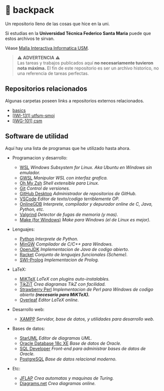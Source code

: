 # 🎒 backpack

Un repositorio lleno de las cosas que hice en la uni.

Si estudias en la **Universidad Técnica Federico Santa Maria** puede que estos archivos te sirvan.

Véase [Malla Interactiva Informatica USM](https://mallas.labcomp.cl/).

> ⚠ **ADVERTENCIA** ⚠ <br> Las tareas y trabajos publicados aquí **no necesariamente tuvieron nota máxima.** El fin de este repositorio es ser un archivo historico, no una referencia de tareas perfectas.

## Repositorios relacionados

Algunas carpetas poseen links a repositorios externos relacionados.

* [basics](https://github.com/moxwel/basics)
* [[IWI-131] utfsm-smoj](https://github.com/moxwel/utfsm-smoj)
* [[IWG-101] csm](https://github.com/moxwel/csm)

## Software de utilidad

Aquí hay una lista de programas que he utilizado hasta ahora.

* Programacion y desarrollo:
  * [WSL](https://ubuntu.com/wsl) *Windows Subsystem for Linux. Aka Ubuntu en Windows sin emulador.*
  * [GWSL](https://opticos.github.io/gwsl/) *Manipular WSL con interfaz grafica.*
  * [Oh My Zsh](https://ohmyz.sh/#install) *Shell extensible para Linux.*
  * [Git](https://git-scm.com/) *Control de versiones.*
  * [GitHub Desktop](https://desktop.github.com/) *Administrador de repositorios de GitHub.*
  * [VSCode](https://code.visualstudio.com/) *Editor de texto/codigo terriblemente OP.*
  * [OnlineGDB](https://www.onlinegdb.com/) *Interprete, compilador y depurador online de C, Java, Python, etc.*
  * [Valgrind](https://valgrind.org/) *Detector de fugas de memoria (y mas).*
  * [Make (for Windows)](https://github.com/CarlosSiles67/Make_3.81) *Make para Windows (el de Linux es mejor).*

* Lenguajes:
  * [Python](https://www.python.org/downloads/) *Interprete de Python.*
  * [MinGW](https://sourceforge.net/projects/mingw/) *Compilador de C/C++ para Windows.*
  * [OpenJDK](https://jdk.java.net/archive/) *Implementacion de Java de codigo abierto.*
  * [Racket](https://download.racket-lang.org/) *Conjunto de lenguajes funcionales (Scheme).*
  * [SWI-Prolog](https://www.swi-prolog.org/Download.html) *Implementacion de Prolog.*

* LaTeX:
  * [MiKTeX](https://miktex.org/download) *LaTeX con plugins auto-instalables.*
  * [TikZiT](https://tikzit.github.io/) *Crea diagramas TikZ con facilidad.*
  * [Strawberry Perl](https://strawberryperl.com/) *Implementacion de Perl para Windows de codigo abierto **(necesario para MiKTeX).***
  * [Overleaf](https://es.overleaf.com/) *Editor LaTeX online.*

* Desarrollo web:
  * [XAMPP](https://www.apachefriends.org/es/index.html) *Servidor, base de datos, y utilidades para desarrollo web.*

* Bases de datos:
  * [StarUML](https://staruml.io/) *Editor de diagramas UML.*
  * [Oracle Database 18c XE](https://www.oracle.com/database/technologies/xe18c-downloads.html) *Base de datos de Oracle.*
  * [SQL Developer](https://www.oracle.com/tools/downloads/sqldev-downloads.html) *Front-end para administrar bases de datos de Oracle.*
  * [PostgreSQL](https://www.postgresql.org/) *Base de datos relacional moderno.*

* Etc:
  * [JFLAP](https://github.com/moxwel/backpack/tree/main/5%20%5BINF-155%5D%20Informatica%20Teorica/JFLAP) *Crea automatas y maquinas de Turing.*
  * [Diagrams.net](https://app.diagrams.net/) *Crea diagramas online.*
